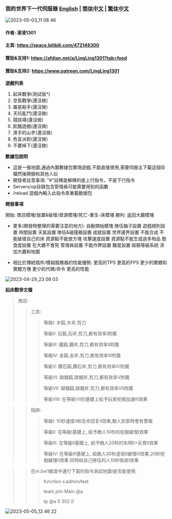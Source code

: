 ### 我的世界下一代伺服器 [English](README.md) | [简体中文](README_ZH-CN.md) | [繁体中文](README_ZH-TW.md)

![2023-05-03_11 08 46](https://user-images.githubusercontent.com/65935235/235826804-8f719e9d-361b-4ca7-82a5-b266598437b0.png)

#### 作者: 凌凌1301
#### 主頁: https://space.bilibili.com/472148300
#### 贊助&支持1: https://afdian.net/a/LingLing1301?tab=feed
#### 贊助&支持2: https://www.patreon.com/LingLing1301

**遊戲列表**
1. 起床戰爭(測試版*)
2. 空島戰爭(還沒做)
3. 誰是殺手(還沒做)
4. 天坑亂鬥(還沒做)
5. 競技場(還沒做)
6. 飢餓遊戲(還沒做)
7. 燙手的山芋(還沒做)
8. 色盲派對(還沒做)
9. 不要掉下(還沒做)

**數據包說明**
- 這是一張地圖,通過內置數據包實現遊戲,不能直接使用,需要伺服主下載這個存檔然後開服和其他人玩
- 開發者註意事項: "#"註釋是解釋的是上行指令，不是下行指令
- Servers/op目錄包含管理員可能需要用到的函數
- /reload 遊戲內輸入此指令來重載数据包

**開發事項**

開始:
商店模塊/放置&破壞/資源模塊/死亡-重生-床模塊
勝利: 返回大廳模塊

- 更多(開發時整理的需要注意的地方):
自動開始模塊
隊伍箱子設置
遊戲規則設置
時間設置
天氣設置
隊伍&碰撞箱設置
成就設置
世界邊界設置
不能合成
不能破壞自己的床
資源點不能放方塊
攻擊速度設置
資源點不能生成過多物品
飽食度設置
在大廳不會死
管理員設置
不能作弊設置
難度設置
經驗等級系統
添加大廳和地圖

- 相比於傳統插件/模組服務器的性能優勢:
更高的TPS
更高的FPS
更少的實體和實體方塊
更少的代碼/命令
更高的性能

![2023-04-29_23 08 03](https://user-images.githubusercontent.com/65935235/235310518-758914ab-5888-491d-8ff8-44cc215a649f.png)

**起床戰爭文檔**

> 商店:
> 
>> 工具:
>> 
>>> 等級I: 木鎬,木斧,剪刀
>>> 
>>> 等級II: 石鎬,石斧,剪刀,都有效率I附魔
>>> 
>>> 等級III: 鐵鎬,鐵斧,剪刀,都有效率II附魔
>>> 
>>> 等級IV: 金鎬,金斧,剪刀,都有效率III附魔
>>> 
>>> 等級V: 鑽石鎬,鑽石斧,剪刀,都有效率IV附魔
>>> 
>>> 等級VI: 獄髓鎬,獄髓斧,剪刀,都有效率V附魔
>>> 
>>> 等級VII: 獄髓鎬,獄髓斧,剪刀,都有效率VII附魔
>>> 
>>> 等級VIII: 在等級VII的基礎上給予玩家挖掘加速III效果

>> 陷阱:
>> 
>>> 等級I: 10秒速度II和生命回复II效果,敵人到家時會有警報
>>> 
>>> 等級II: 在等級I基礎上, 給予敵人10秒的挖掘緩慢I效果
>>> 
>>> 等級III: 在等級II基礎上, 給予敵人20秒的失明II+反胃II效果
>>> 
>>> 等級IV: 在等級III基礎上, 給敵人30秒虛弱II緩慢III效果,20秒挖掘緩慢II效果.同時給自己隊伍的人10秒吸收I效果

>> 在m:bw1維度中運行下面的指令測試地圖I是否能使用:
>> 
>>> function s:admin/test
>>> 
>>> team join Main @a
>>> 
>>> tp @a 0 302 0

![2023-05-05_12 46 22](https://user-images.githubusercontent.com/65935235/236385069-b294f8e1-c23c-4a09-a550-81a64cd9b9b0.png)

